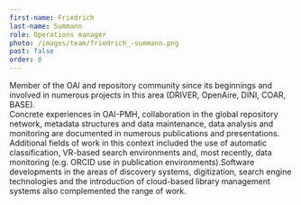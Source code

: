 ```yaml
---
first-name: Friedrich
last-name: Summann
role: Operations manager
photo: /images/team/friedrich_-summann.png
past: false
order: 0
---
```

Member of the OAI and repository community since its beginnings and involved in numerous projects in this area (DRIVER, OpenAire, DINI, COAR, BASE).\
Concrete experiences in OAI-PMH, collaboration in the global repository network, metadata structures and data maintenance, data analysis and monitoring are documented in numerous publications and presentations.\
Additional fields of work in this context included the use of automatic classification, VR-based search environments and, most recently, data monitoring (e.g. ORCID use in publication environments).Software developments in the areas of discovery systems, digitization, search engine technologies and the introduction of cloud-based library management systems also complemented the range of work.